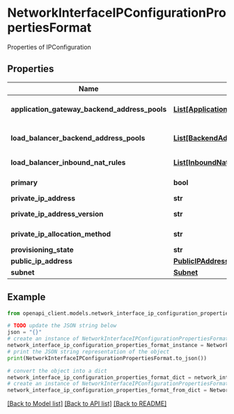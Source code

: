 # NetworkInterfaceIPConfigurationPropertiesFormat

Properties of IPConfiguration

## Properties

Name | Type | Description | Notes
------------ | ------------- | ------------- | -------------
**application_gateway_backend_address_pools** | [**List[ApplicationGatewayBackendAddressPool]**](ApplicationGatewayBackendAddressPool.md) | Gets or sets the reference of ApplicationGatewayBackendAddressPool resource | [optional] 
**load_balancer_backend_address_pools** | [**List[BackendAddressPool]**](BackendAddressPool.md) | Gets or sets the reference of LoadBalancerBackendAddressPool resource | [optional] 
**load_balancer_inbound_nat_rules** | [**List[InboundNatRule]**](InboundNatRule.md) | Gets or sets list of references of LoadBalancerInboundNatRules | [optional] 
**primary** | **bool** | Gets whether this is a primary customer address on the NIC | [optional] 
**private_ip_address** | **str** |  | [optional] 
**private_ip_address_version** | **str** | Gets or sets PrivateIP address version (IPv4/IPv6) | [optional] 
**private_ip_allocation_method** | **str** | Gets or sets PrivateIP allocation method (Static/Dynamic) | [optional] 
**provisioning_state** | **str** |  | [optional] 
**public_ip_address** | [**PublicIPAddress**](PublicIPAddress.md) |  | [optional] 
**subnet** | [**Subnet**](Subnet.md) |  | [optional] 

## Example

```python
from openapi_client.models.network_interface_ip_configuration_properties_format import NetworkInterfaceIPConfigurationPropertiesFormat

# TODO update the JSON string below
json = "{}"
# create an instance of NetworkInterfaceIPConfigurationPropertiesFormat from a JSON string
network_interface_ip_configuration_properties_format_instance = NetworkInterfaceIPConfigurationPropertiesFormat.from_json(json)
# print the JSON string representation of the object
print(NetworkInterfaceIPConfigurationPropertiesFormat.to_json())

# convert the object into a dict
network_interface_ip_configuration_properties_format_dict = network_interface_ip_configuration_properties_format_instance.to_dict()
# create an instance of NetworkInterfaceIPConfigurationPropertiesFormat from a dict
network_interface_ip_configuration_properties_format_from_dict = NetworkInterfaceIPConfigurationPropertiesFormat.from_dict(network_interface_ip_configuration_properties_format_dict)
```
[[Back to Model list]](../README.md#documentation-for-models) [[Back to API list]](../README.md#documentation-for-api-endpoints) [[Back to README]](../README.md)



